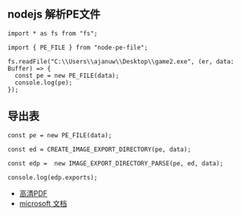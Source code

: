 ## nodejs 解析PE文件

```
import * as fs from "fs";

import { PE_FILE } from "node-pe-file";

fs.readFile("C:\\Users\\ajanuw\\Desktop\\game2.exe", (er, data: Buffer) => {
  const pe = new PE_FILE(data);
  console.log(pe);
});
```

## 导出表
```
const pe = new PE_FILE(data);

const ed = CREATE_IMAGE_EXPORT_DIRECTORY(pe, data);

const edp =  new IMAGE_EXPORT_DIRECTORY_PARSE(pe, ed, data);

console.log(edp.exports);
```


- [高清PDF](http://www.openrce.org/reference_library/files/reference/PE%20Format.pdf)
- [microsoft 文档](https://docs.microsoft.com/en-us/windows/win32/debug/pe-format)